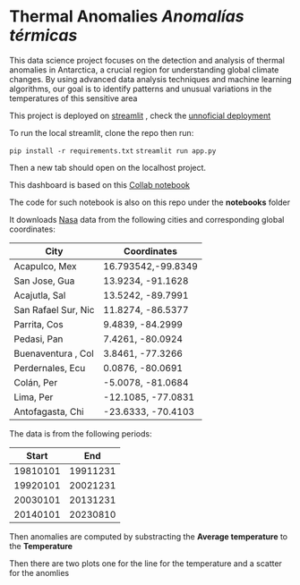 # Thermal Anomalies _Anomalías térmicas_

This data science project focuses on the detection and analysis of thermal anomalies in Antarctica, a crucial region for understanding global climate changes. By using advanced data analysis techniques and machine learning algorithms, our goal is to identify patterns and unusual variations in the temperatures of this sensitive area

This project is deployed on [streamlit](https://streamlit.io/) , check the [unnoficial deployment](https://anomaliastermicas-nasa-78qz783ztianqksa2zagpy.streamlit.app/)

To run the local streamlit, clone the repo then run:

`pip install -r requirements.txt`
`streamlit run app.py`

Then a new tab should open on the localhost project.

This dashboard is based on this [Collab notebook](https://colab.research.google.com/drive/1C1NwTP7Mx9uU03MzuIMs1nU_cOSei7hr?usp=sharing#scrollTo=JkoFueVH0Dfr)

The code for such notebook is also on this repo under the **notebooks** folder

It downloads [Nasa](https://power.larc.nasa.gov) data from the following cities and corresponding global coordinates:

| City                | Coordinates        |
| ------------------- | ------------------ |
| Acapulco, Mex       | 16.793542,-99.8349 |
| San Jose, Gua       | 13.9234, -91.1628  |
| Acajutla, Sal       | 13.5242, -89.7991  |
| San Rafael Sur, Nic | 11.8274, -86.5377  |
| Parrita, Cos        | 9.4839, -84.2999   |
| Pedasi, Pan         | 7.4261, -80.0924   |
| Buenaventura , Col  | 3.8461, -77.3266   |
| Perdernales, Ecu    | 0.0876, -80.0691   |
| Colán, Per          | -5.0078, -81.0684  |
| Lima, Per           | -12.1085, -77.0831 |
| Antofagasta, Chi    | -23.6333, -70.4103 |

The data is from the following periods:

| Start    | End      |
| -------- | -------- |
| 19810101 | 19911231 |
| 19920101 | 20021231 |
| 20030101 | 20131231 |
| 20140101 | 20230810 |

Then anomalies are computed by substracting the **Average temperature** to the **Temperature**

Then there are two plots one for the line for the temperature and a scatter for the anomlies
